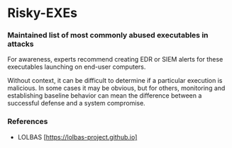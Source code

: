 # Risky-EXEs
### Maintained list of most commonly abused executables in attacks  

For awareness, experts recommend creating EDR or SIEM alerts for these executables launching on end-user computers.  

Without context, it can be difficult to determine if a particular execution is malicious.  In some cases it may be obvious, but for others, monitoring and establishing baseline behavior can mean the difference between a successful defense and a system compromise.  
### References
- LOLBAS [https://lolbas-project.github.io]
